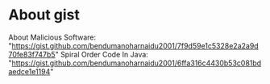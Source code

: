 # About gist
About Malicious Software: "https://gist.github.com/bendumanoharnaidu2001/7f9d59e1c5328e2a2a9d70fe83f747b5"
Spiral Order Code In Java: "https://gist.github.com/bendumanoharnaidu2001/6ffa316c4430b53c081bdaedce1e1194"